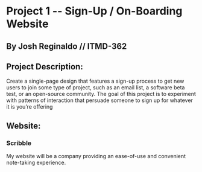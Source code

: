 # Project 1 -- Sign-Up / On-Boarding Website
## By Josh Reginaldo // ITMD-362

## Project Description:  
Create a single-page design that features a sign-up process to get new users to join some type of project, 
such as an email list, a software beta test, or an open-source community. 
The goal of this project is to experiment with patterns of interaction that persuade someone to sign up 
for whatever it is you’re offering

## Website:
### Scribble
My website will be a company providing an ease-of-use and convenient note-taking experience.
